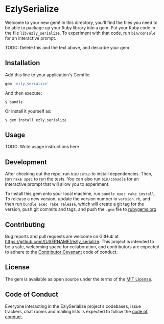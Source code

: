 # EzlySerialize

Welcome to your new gem! In this directory, you'll find the files you need to be able to package up your Ruby library into a gem. Put your Ruby code in the file `lib/ezly_serialize`. To experiment with that code, run `bin/console` for an interactive prompt.

TODO: Delete this and the text above, and describe your gem

## Installation

Add this line to your application's Gemfile:

```ruby
gem 'ezly_serialize'
```

And then execute:

    $ bundle

Or install it yourself as:

    $ gem install ezly_serialize

## Usage

TODO: Write usage instructions here

## Development

After checking out the repo, run `bin/setup` to install dependencies. Then, run `rake spec` to run the tests. You can also run `bin/console` for an interactive prompt that will allow you to experiment.

To install this gem onto your local machine, run `bundle exec rake install`. To release a new version, update the version number in `version.rb`, and then run `bundle exec rake release`, which will create a git tag for the version, push git commits and tags, and push the `.gem` file to [rubygems.org](https://rubygems.org).

## Contributing

Bug reports and pull requests are welcome on GitHub at https://github.com/[USERNAME]/ezly_serialize. This project is intended to be a safe, welcoming space for collaboration, and contributors are expected to adhere to the [Contributor Covenant](http://contributor-covenant.org) code of conduct.

## License

The gem is available as open source under the terms of the [MIT License](https://opensource.org/licenses/MIT).

## Code of Conduct

Everyone interacting in the EzlySerialize project’s codebases, issue trackers, chat rooms and mailing lists is expected to follow the [code of conduct](https://github.com/[USERNAME]/ezly_serialize/blob/master/CODE_OF_CONDUCT.md).
